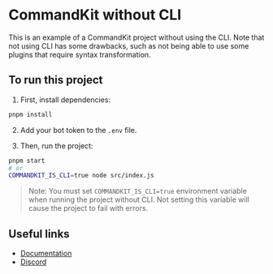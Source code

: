 # CommandKit without CLI

This is an example of a CommandKit project without using the CLI.
Note that not using CLI has some drawbacks, such as not being able to use some plugins that require syntax transformation.

## To run this project

1. First, install dependencies:

```sh
pnpm install
```

2. Add your bot token to the `.env` file.

3. Then, run the project:

```sh
pnpm start
# or
COMMANDKIT_IS_CLI=true node src/index.js
```

> Note: You must set `COMMANDKIT_IS_CLI=true` environment variable when running the project without CLI. Not setting this variable will cause the project to fail with errors.

## Useful links

- [Documentation](https://commandkit.dev)
- [Discord](https://ctrl.lol/discord)
